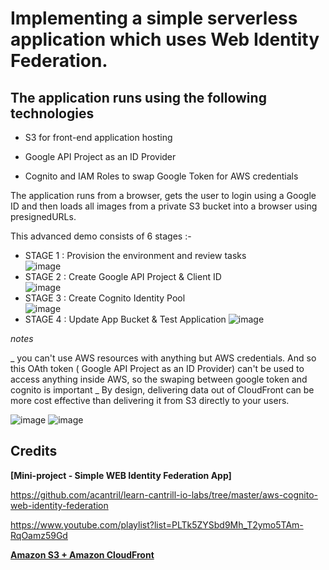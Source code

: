 # Implementing a simple serverless application which uses Web Identity Federation.  

## The application runs using the following technologies

- S3 for front-end application hosting

- Google API Project as an ID Provider

- Cognito and IAM Roles to swap Google Token for AWS credentials

The application runs from a browser, gets the user to login using a Google ID and then loads all images from a private S3 bucket into a browser using presignedURLs.  

This advanced demo consists of 6 stages :-  

- STAGE 1 : Provision the environment and review tasks    
![image](https://user-images.githubusercontent.com/73319030/235738466-1447b8fa-96dc-4b82-b4f1-b9d9651af324.png)
- STAGE 2 : Create Google API Project & Client ID  
![image](https://user-images.githubusercontent.com/73319030/235866001-ae0c0145-65f2-4459-8c64-98e8f0736197.png)
- STAGE 3 : Create Cognito Identity Pool  
![image](https://user-images.githubusercontent.com/73319030/235763332-5831a3e8-2a3d-4084-8800-0dd2377b6e40.png)
- STAGE 4 : Update App Bucket & Test Application
![image](https://user-images.githubusercontent.com/73319030/235770753-94814403-d560-4291-9d39-d41a22683dfa.png)

_notes_

_ you can't use AWS resources with anything but AWS credentials. And so this OAth token ( Google API Project as an ID Provider) can't be used to access anything inside AWS, so the swaping between google token and cognito is  important
 _ By design, delivering data out of CloudFront can be more cost effective than delivering it from S3 directly to your users.

![image](https://user-images.githubusercontent.com/73319030/235865002-ea8b1c28-e177-4384-8627-5c853b6d1e6a.png)
![image](https://user-images.githubusercontent.com/73319030/235865031-710e0f6d-bdcd-4f77-a7c6-b00f834eaaa7.png)


## Credits
**[Mini-project - Simple WEB Identity Federation App]**

https://github.com/acantril/learn-cantrill-io-labs/tree/master/aws-cognito-web-identity-federation

https://www.youtube.com/playlist?list=PLTk5ZYSbd9Mh_T2ymo5TAm-RqOamz59Gd

**[Amazon S3 + Amazon CloudFront](https://aws.amazon.com/blogs/networking-and-content-delivery/amazon-s3-amazon-cloudfront-a-match-made-in-the-cloud/)**
